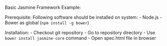Basic Jasmine Framework Example:

Prerequisite:
Following software should be installed on system:
    - Node.js
    - Bower as global (`npm install -g bower`)

Installation:
    - Checkout git repository
    - Go to repository directory
    - Use `bower install jasmine-core` command
    - Open spec.html file in browser
